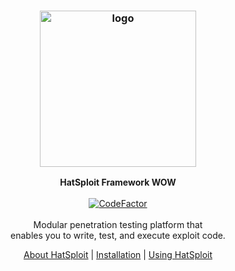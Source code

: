 <h3 align="center"><img src="https://hatsploit.netlify.app/images/logo-footer.png" alt="logo" height="250px"></h3>

<p align="center">
    <b>HatSploit Framework WOW</b><br>
    <br>
    <a href="https://www.codefactor.io/repository/github/entysec/hatsploit"><img src="https://www.codefactor.io/repository/github/entysec/hatsploit/badge" alt="CodeFactor" /></a><br>
    <br>
    Modular penetration testing platform that 
    <br>enables you to write, test, and execute exploit code.
    <br>
    <p align="center"><a href="https://hatsploit.netlify.app">About HatSploit</a> | <a href="https://github.com/EntySec/HatSploit/wiki/Installation">Installation</a> | <a href="https://github.com/EntySec/HatSploit/wiki/Using-HatSploit">Using HatSploit</a><p>
</p>
